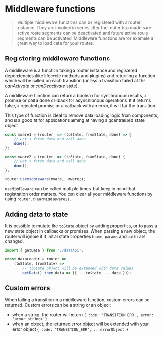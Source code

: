 # Middleware functions

> Multiple middleware functions can be registered with a router instance. They are invoked in series after the router has made sure active
route segments can be deactivated and future active route segments can be activated. Middleware functions are for example a great way to load data for your routes.

## Registering middleware functions

A middleware is a function taking a router instance and registered dependencies (like lifecycle methods and plugins) and returning a function which will be called on each transition (unless a transition failed at the _canActivate_ or _canDeactivate_ state).

A middleware function can return a boolean for synchronous results, a promise or call
a done callback for asynchronous operations. If it returns false, a rejected promise or a callback with an error, it will fail the transition.

This type of function is ideal to remove data loading logic from components, and is a good fit
for applications aiming at having a  qcentralised state object.

```javascript
const mware1 = (router) => (toState, fromState, done) => {
    // Let's fetch data and call done
    done();
};

const mware2 = (router) => (toState, fromState, done) {
    // Let's fetch data and call done
    done();
};

router.useMiddleware(mware1, mware2);
```

`useMiddleware` can be called multiple times, but keep in mind that registration order matters. You can clear all your middleware functions by using `router.clearMiddleware()`.

## Adding data to state

It is possible to mutate the `toState` object by adding properties, or to pass a new state object in callbacks or promises.
When passing a new object, the router will ignore it if initial state properties (`name`, `params` and `path`) are changed.

```javascript
import { getData } from './dataApi';

const dataLoader = router =>
    (toState, fromState) =>
        // toState object will be extended with data values
        getData().then(data => ({ ...toState, ...data }));
```

## Custom errors

When failing a transition in a middleware function, custom errors can be returned. Custom errors can be a string or an object:
- when a string, the router will return ```{ code: 'TRANSITION_ERR', error: '<your string>'}```
- when an object, the returned error object will be extended with your error object ```{ code: 'TRANSITION_ERR', ...errorObject }```
